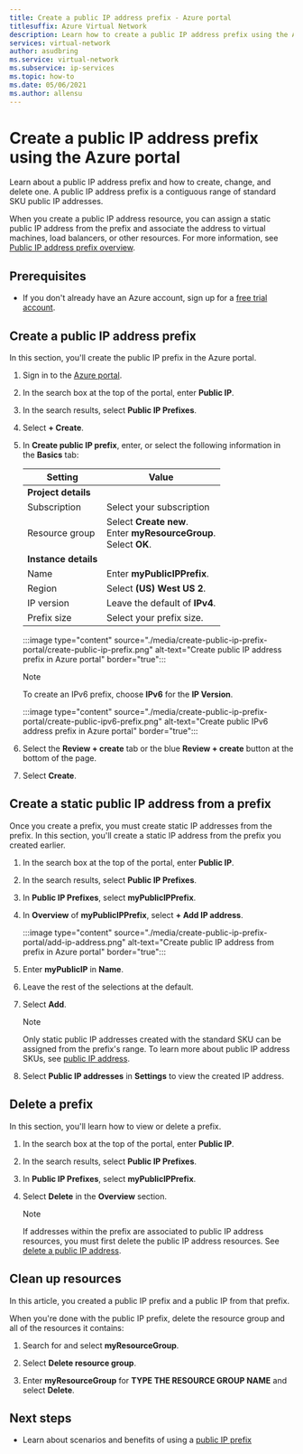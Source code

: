 ```yaml
---
title: Create a public IP address prefix - Azure portal
titlesuffix: Azure Virtual Network
description: Learn how to create a public IP address prefix using the Azure portal.
services: virtual-network
author: asudbring
ms.service: virtual-network
ms.subservice: ip-services
ms.topic: how-to
ms.date: 05/06/2021
ms.author: allensu
---
```


# Create a public IP address prefix using the Azure portal

Learn about a public IP address prefix and how to create, change, and delete one. A public IP address prefix is a contiguous range of standard SKU public IP addresses. 

When you create a public IP address resource, you can assign a static public IP address from the prefix and associate the address to virtual machines, load balancers, or other resources. For more information, see [Public IP address prefix overview](public-ip-address-prefix.md).

## Prerequisites

- If you don't already have an Azure account, sign up for a [free trial account](https://azure.microsoft.com/free).

## Create a public IP address prefix

In this section, you'll create the public IP prefix in the Azure portal.

1. Sign in to the [Azure portal](https://portal.azure.com).

2. In the search box at the top of the portal, enter **Public IP**.

3. In the search results, select **Public IP Prefixes**.

4. Select **+ Create**.

5. In **Create public IP prefix**, enter, or select the following information in the **Basics** tab:

    | Setting | Value |
    | ------- | ----- |
    | **Project details** |   |
    | Subscription | Select your subscription |
    | Resource group | Select **Create new**. </br> Enter **myResourceGroup**. </br> Select **OK**. |
    | **Instance details** |   |
    | Name | Enter **myPublicIPPrefix**. |
    | Region | Select **(US) West US 2**. |
    | IP version | Leave the default of **IPv4**. |
    | Prefix size | Select your prefix size. |

    :::image type="content" source="./media/create-public-ip-prefix-portal/create-public-ip-prefix.png" alt-text="Create public IP address prefix in Azure portal" border="true":::
    
    > [!NOTE]
    >To create an IPv6 prefix, choose **IPv6** for the **IP Version**.

     :::image type="content" source="./media/create-public-ip-prefix-portal/create-public-ipv6-prefix.png" alt-text="Create public IPv6 address prefix in Azure portal" border="true":::

6. Select the **Review + create** tab or the blue **Review + create** button at the bottom of the page.

7. Select **Create**.

## Create a static public IP address from a prefix
Once you create a prefix, you must create static IP addresses from the prefix. In this section, you'll create a static IP address from the prefix you created earlier.

1. In the search box at the top of the portal, enter **Public IP**.

2. In the search results, select **Public IP Prefixes**.

3. In **Public IP Prefixes**, select **myPublicIPPrefix**.

4. In **Overview** of **myPublicIPPrefix**, select **+ Add IP address**.

    :::image type="content" source="./media/create-public-ip-prefix-portal/add-ip-address.png" alt-text="Create public IP address from prefix in Azure portal" border="true":::

5. Enter **myPublicIP** in **Name**. 

6. Leave the rest of the selections at the default.

7. Select **Add**.

    >[!NOTE]
    >Only static public IP addresses created with the standard SKU can be assigned from the prefix's range. To learn more about public IP address SKUs, see [public IP address](./public-ip-addresses.md#public-ip-addresses).

8. Select **Public IP addresses** in **Settings** to view the created IP address.
## Delete a prefix

In this section, you'll learn how to view or delete a prefix.

1. In the search box at the top of the portal, enter **Public IP**.

2. In the search results, select **Public IP Prefixes**.

3. In **Public IP Prefixes**, select **myPublicIPPrefix**.

4. Select **Delete** in the **Overview** section.

    >[!NOTE]
    >If addresses within the prefix are associated to public IP address resources, you must first delete the public IP address resources. See [delete a public IP address](virtual-network-public-ip-address.md#view-modify-settings-for-or-delete-a-public-ip-address).

## Clean up resources

In this article, you created a public IP prefix and a public IP from that prefix. 

When you're done with the public IP prefix, delete the resource group and all of the resources it contains:

1. Search for and select **myResourceGroup**.

2. Select **Delete resource group**.

3. Enter **myResourceGroup** for **TYPE THE RESOURCE GROUP NAME** and select **Delete**.
## Next steps

- Learn about scenarios and benefits of using a [public IP prefix](public-ip-address-prefix.md)
